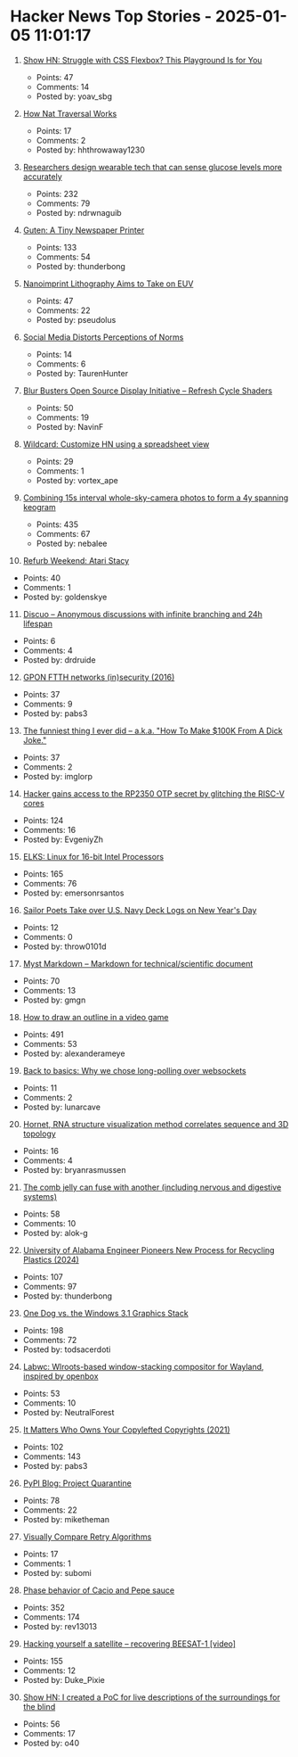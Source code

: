 # Hacker News Top Stories - 2025-01-05 11:01:17

1. [Show HN: Struggle with CSS Flexbox? This Playground Is for You](https://yoavsbg.github.io/css-flexbox-playground/)
   - Points: 47
   - Comments: 14
   - Posted by: yoav_sbg

2. [How Nat Traversal Works](https://tailscale.com/blog/how-nat-traversal-works)
   - Points: 17
   - Comments: 2
   - Posted by: hhthrowaway1230

3. [Researchers design wearable tech that can sense glucose levels more accurately](https://uwaterloo.ca/news/media/no-more-needles-tracking-blood-sugar-your-wrist)
   - Points: 232
   - Comments: 79
   - Posted by: ndrwnaguib

4. [Guten: A Tiny Newspaper Printer](https://amanvir.com/guten)
   - Points: 133
   - Comments: 54
   - Posted by: thunderbong

5. [Nanoimprint Lithography Aims to Take on EUV](https://spectrum.ieee.org/nanoimprint-lithography)
   - Points: 47
   - Comments: 22
   - Posted by: pseudolus

6. [Social Media Distorts Perceptions of Norms](https://osf.io/preprints/psyarxiv/kgcrq)
   - Points: 14
   - Comments: 6
   - Posted by: TaurenHunter

7. [Blur Busters Open Source Display Initiative – Refresh Cycle Shaders](https://blurbusters.com/blur-busters-open-source-display-initative-refresh-cycle-shaders/)
   - Points: 50
   - Comments: 19
   - Posted by: NavinF

8. [Wildcard: Customize HN using a spreadsheet view](https://www.geoffreylitt.com/wildcard/)
   - Points: 29
   - Comments: 1
   - Posted by: vortex_ape

9. [Combining 15s interval whole-sky-camera photos to form a 4y spanning keogram](https://astrodon.social/@cgbassa/113770318993975063)
   - Points: 435
   - Comments: 67
   - Posted by: nebalee

10. [Refurb Weekend: Atari Stacy](http://oldvcr.blogspot.com/2025/01/refurb-weekend-atari-stacy.html)
   - Points: 40
   - Comments: 1
   - Posted by: goldenskye

11. [Discuo – Anonymous discussions with infinite branching and 24h lifespan](https://discuo.com)
   - Points: 6
   - Comments: 4
   - Posted by: drdruide

12. [GPON FTTH networks (in)security (2016)](https://pierrekim.github.io/blog/2016-11-01-gpon-ftth-networks-insecurity.html#introduction)
   - Points: 37
   - Comments: 9
   - Posted by: pabs3

13. [The funniest thing I ever did – a.k.a. "How To Make $100K From A Dick Joke."](https://imgur.com/gallery/KZ4u3c4)
   - Points: 37
   - Comments: 2
   - Posted by: imglorp

14. [Hacker gains access to the RP2350 OTP secret by glitching the RISC-V cores](https://www.tomshardware.com/raspberry-pi/it-looks-like-the-raspberry-pi-rp2350-hacking-challenge-has-been-beaten-hacker-gains-access-to-the-otp-secret-by-glitching-the-risc-v-cores-to-enable-debugging)
   - Points: 124
   - Comments: 16
   - Posted by: EvgeniyZh

15. [ELKS: Linux for 16-bit Intel Processors](https://github.com/ghaerr/elks)
   - Points: 165
   - Comments: 76
   - Posted by: emersonrsantos

16. [Sailor Poets Take over U.S. Navy Deck Logs on New Year's Day](https://www.twz.com/news-features/how-sailor-poets-take-over-u-s-navy-deck-logs-on-new-years-day)
   - Points: 12
   - Comments: 0
   - Posted by: throw0101d

17. [Myst Markdown – Markdown for technical/scientific document](https://mystmd.org/guide)
   - Points: 70
   - Comments: 13
   - Posted by: gmgn

18. [How to draw an outline in a video game](https://ameye.dev/notes/rendering-outlines/)
   - Points: 491
   - Comments: 53
   - Posted by: alexanderameye

19. [Back to basics: Why we chose long-polling over websockets](https://www.inferable.ai/blog/posts/postgres-nodejs-longpolling.mdx)
   - Points: 11
   - Comments: 2
   - Posted by: lunarcave

20. [Hornet, RNA structure visualization method correlates sequence and 3D topology](https://phys.org/news/2024-12-hornet-rna-visualization-method-sequence.html)
   - Points: 16
   - Comments: 4
   - Posted by: bryanrasmussen

21. [The comb jelly can fuse with another (including nervous and digestive systems)](https://www.cnn.com/2024/12/30/science/comb-jellies-fuse-single-organism/index.html)
   - Points: 58
   - Comments: 10
   - Posted by: alok-g

22. [University of Alabama Engineer Pioneers New Process for Recycling Plastics (2024)](https://news.ua.edu/2024/10/ua-chemical-engineer-plastic-recycling/)
   - Points: 107
   - Comments: 97
   - Posted by: thunderbong

23. [One Dog vs. the Windows 3.1 Graphics Stack](https://wuffs.org/blog/windows-3x-graphics)
   - Points: 198
   - Comments: 72
   - Posted by: todsacerdoti

24. [Labwc: Wlroots-based window-stacking compositor for Wayland, inspired by openbox](https://labwc.github.io/)
   - Points: 53
   - Comments: 10
   - Posted by: NeutralForest

25. [It Matters Who Owns Your Copylefted Copyrights (2021)](https://sfconservancy.org/blog/2021/jun/30/who-should-own-foss-copyrights/)
   - Points: 102
   - Comments: 143
   - Posted by: pabs3

26. [PyPI Blog: Project Quarantine](https://blog.pypi.org/posts/2024-12-30-quarantine/)
   - Points: 78
   - Comments: 22
   - Posted by: miketheman

27. [Visually Compare Retry Algorithms](https://www.compareretries.com/)
   - Points: 17
   - Comments: 1
   - Posted by: subomi

28. [Phase behavior of Cacio and Pepe sauce](https://arxiv.org/abs/2501.00536)
   - Points: 352
   - Comments: 174
   - Posted by: rev13013

29. [Hacking yourself a satellite – recovering BEESAT-1 [video]](https://media.ccc.de/v/38c3-hacking-yourself-a-satellite-recovering-beesat-1)
   - Points: 155
   - Comments: 12
   - Posted by: Duke_Pixie

30. [Show HN: I created a PoC for live descriptions of the surroundings for the blind](https://github.com/o40/seesay)
   - Points: 56
   - Comments: 17
   - Posted by: o40

